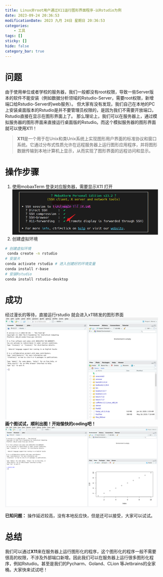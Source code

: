 ```yaml
---
title: Linux非root用户通过X11运行图形界面程序-以Rstudio为例
date: 2023-09-24 20:36:53
modificationDate: 2023 九月 24日 星期日 20:36:53
categories: 
	- 工具
tags: []
sticky: []
hide: false
category_bar: true
---
```


# 问题
由于使用单位或者学校的服务器，我们一般都没有root权限，导致一些Server版本的软件不能安装（例如数据分析领域的Rstudio-Server，需要root权限，新增端口给Rstudio-Server的web服务）。
但大家有没有发现，我们自己在本地的PC上安装桌面版本的Rstudio是并不要管理员权限的，是因为我们不需要开放端口，Rstudio直接在显示在图形界面上了。
那么理论上，我们可以在服务器上，通过模拟服务器的图形界面来直接运行桌面版的Rstudio。而这个模拟服务器的图形界面就可以使用X11！

> **X11**是一个用于在Unix和类Unix系统上实现图形用户界面的标准协议和窗口系统。它通过分布式性质允许在远程服务器上运行图形应用程序，并将图形数据传输到本地计算机上显示，从而实现了图形界面的远程访问和显示。
# 操作步骤
1. 使用mobaxTerm 登录对应服务器，需要显示X11 打开![](../../imgs/Pasted%20image%2020230924203748.png)
2. 创建虚拟环境
```sh
# 创建虚拟环境
 conda create -n rstudio
# 安装Ｒ
conda activate rstudio # 进入创建好的环境变量
conda install r-base
# 安装Rstudio
conda install rstudio-desktop
```

# 成功
 经过漫长的等待，直接运行rstudio 就会进入x11转发的图形界面
 ![](../../imgs/Pasted%20image%2020230924205521.png)
**画个图试试，顺利出图！开始愉快的coding吧！**
![](../../imgs/Pasted%20image%2020230924205559.png)

**已知问题：** 操作延迟较高，没有本地反应快，但是还可以接受，大家可以试试。

# 总结
我们可以通过**X11**来在服务器上运行图形化的程序，这个图形化的程序一般不需要很高的权限，不涉及外部端口新增。因此我们可以在服务器上运行很多图形化程序，例如Rstudio。甚至是我们的Pycharm、Goland、CLion 等Jetbrains的全家桶。大家快来试试吧！